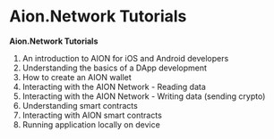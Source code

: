 # Aion.Network Tutorials


**Aion.Network Tutorials**

1. An introduction to AION for iOS and Android developers
2. Understanding the basics of a DApp development
3. How to create an AION wallet
4. Interacting with the AION Network - Reading data
5. Interacting with the AION Network - Writing data (sending crypto)
6. Understanding smart contracts
7. Interacting with AION smart contracts
8. Running application locally on device

